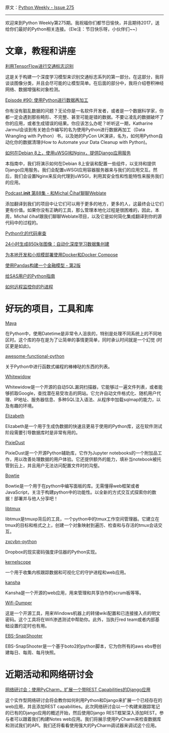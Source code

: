 原文：[Python Weekly - Issue 275](http://eepurl.com/cuGU8L)

---

 
欢迎来到Python Weekly第275期。我祝福你们都节日愉快，并且期待2017，送给你们最好的Python相关连接。（Ele注：节日快乐呀，小伙伴们~~）
  
# 文章，教程和讲座 
  
[利用TensorFlow进行交通标志识别](https://medium.com/@waleedka/traffic-sign-recognition-with-tensorflow-629dffc391a6)  

这是关于构建一个深度学习模型来识别交通标志系列的第一部分。在这部分，我将谈谈图像分类，并且会尽可能的让模型简单。在后面的部分中，我将介绍卷积神经网络、数据增强和对象检测。  
  
[Episode #90: 使用Python进行数据再加工](https://talkpython.fm/episodes/show/90/data-wrangling-with-python)  

你有没有脏乱数据的问题？无论你是一名软件开发者，或者是一个数据科学家，你都一定会遇到那些畸形、不完整、甚至可能是错的数据。不要让凌乱的数据破坏了你的应用，或者生成错误的结果。你应该怎么办呢？听听这一期，Katharine Jarmul会谈到有关她合作编写的名为使用Python进行数据再加工（Data Wrangling with Python）书，以及她的PyCon UK演讲，名为，如何用Python自动化你的数据清理(How to Automate your Data Cleanup with Python)。
  
[如何在Debian 8上，使用uWSGI和Nginx，提供Django应用服务](https://www.digitalocean.com/community/tutorials/how-to-serve-django-applications-with-uwsgi-and-nginx-on-debian-8)  

本指南中，我们将演示如何在Debian 8上安装和配置一些组件，以支持和提供Django应用服务。我们会配置uWSGI应用容器服务器来与我们的应用交互。然后，我们会设置Nginx来反向代理到uWSGI，利用其安全性和性能特性来服务我们的应用。
  
[Podcast.__init__ 第88集 - 和Michal Čihař聊聊Weblate](https://www.podcastinit.com/episode-88-weblate-with-michal-cihar/)  

添加翻译到我们的项目中让它们可以用于更多的地方，更多的人，这最终会让它们更有价值。如果你没有正确的工具，那么管理本地化过程是很困难的，因此，本周，Michal čihař跟我们聊聊Weblate项目，以及它是如何简化集成翻译到你的源代码中的过程的。
  
[Python化的代码审查](https://access.redhat.com/blogs/766093/posts/2802001)  
  
[24小时生成850k张图像：自动化深度学习数据集创建](https://gab41.lab41.org/850k-images-in-24-hours-automating-deep-learning-dataset-creation-60bdced04275)  
  
[为本地开发和小规模部署使用Docker和Docker Compose](https://www.codementor.io/jquacinella/tutorials/docker-and-docker-compose-for-local-development-and-small-deployments-ph4p434gb)  
  
[使用Pandas构建一个金融模型 - 第2版](http://pbpython.com/amortization-model-revised.html)  
  
[给SAS用户的Python指南](http://nbviewer.jupyter.org/github/RandyBetancourt/PythonForSASUsers/tree/master/)  
  
[如何远程监控你的Pi进程](https://github.com/initialstate/pi-process-dashboard/wiki)  
  
  
# 好玩的项目，工具和库 
  
[Maya](https://github.com/kennethreitz/maya) 

在Python中，使用Datetime是非常令人沮丧的，特别是处理不同系统上的不同地区时。这个库的存在是为了让简单的事情更简单，同时承认时间就是一个幻觉 (时区更是如此)。
  
[awesome-functional-python](https://github.com/sfermigier/awesome-functional-python)  

关于Python中进行函数式编程的棒棒哒的东西的列表。
  
[Whitewidow](https://github.com/WhitewidowScanner/whitewidow)  

Whitewidow是一个开源的自动SQL漏洞扫描器，它能够过一遍文件列表，或者能够抓取Google，查找潜在易受攻击的网站。它允许自动文件格式化、随机用户代理、IP地址、服务器信息、多种SQL注入语法、从程序中加载sqlmap的能力，以及有趣的环境。
  
[Elizabeth](https://github.com/lk-geimfari/elizabeth)  

Elizabeth是一个用于生成伪数据的快速且更易于使用的Python库，这在软件测试阶段需要引导数据库时是非常有用的。
  
[PixieDust](https://github.com/ibm-cds-labs/pixiedust)  

PixieDust是一个开源Python辅助库，它作为Jupyter notebooks的一个附加品工作，用以改善处理数据的用户体验。它还提供额外的能力，填补当notebook被托管到云上，并且用户无法访问配置文件时的沟壑。
  
[Bowtie](https://github.com/jwkvam/bowtie)  

Bowtie是一个用于在python中编写面板的库。无需懂得web框架或者JavaScript，关注于构建python中的功能性。以全新的方式交互式探索你的数据！部署并与他人分享吧！

[libtmux](https://libtmux.git-pull.com/en/latest/) 

libtmux是tmuxp背后的工具，一个python中的tmux工作空间管理器。它建立在tmux的目标和格式之上，创建一个对象映射到遍历、检查和与存活的tmux会话交互。
  
[zxcvbn-python](https://github.com/dwolfhub/zxcvbn-python) 

Dropbox的现实密码强度评估器的Python实现。
  
[kernelscope](https://github.com/josefbacik/kernelscope) 

一个用于收集内核跟踪数据和可视化它的守护进程和web应用。
  
[kansha](https://github.com/Net-ng/kansha) 

Kansha是一个开源的web应用，用来管理和共享协作的scrum板等等。
  
[Wifi-Dumper](https://github.com/Viralmaniar/Wifi-Dumper)  

这是一个开源工具，用来Windows机器上的转储wiki配置和已连接接入点的明文密码。这个工具将在Wifi渗透测试中帮助你。此外，当执行red team或者内部基础设置约定时也有用。
  
[EBS-SnapShooter](https://github.com/smileisak/ebs-snapshooter)  

EBS-SnapShooter是一个基于boto2的python脚本，它为你所有的aws ebs卷创建每日、每周、每月快照。  
  
  
# 近期活动和网络研讨会  
  
[网络研讨会：使用PyCharm，扩展一个带REST Capabilities的Django应用](https://blog.jetbrains.com/pycharm/2016/12/webinar-extending-a-django-app-with-rest-capabilities-using-pycharm-january-10th/)  

这个实作型网络研讨会将会教你如何利用Python和Django来扩展一个已经存在的web应用，并且添加REST capabilities。此次网络研讨会以一个构建来跟踪笔记的已有的Django应用的概述开始，然后使用Django REST框架深入添加REST。参与者可以跟着我们构建Notes web应用。我们将展示使用PyCharm来检查数据库和测试我们的API。我们还将看看使用强大的PyCharm调试器来调试这个应用。
  
